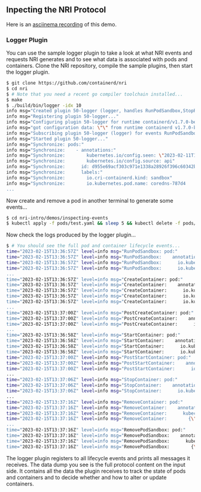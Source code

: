 ## Inpecting the NRI Protocol

Here is an [asciinema recording](https://asciinema.org/a/568672)
of this demo.

### Logger Plugin

You can use the sample logger plugin to take a look at what NRI events
and requests NRI generates and to see what data is associated with pods
and containers. Clone the NRI repository, compile the sample plugins,
then start the logger plugin.

```bash
$ git clone https://github.com/containerd/nri
$ cd nri
$ # Note that you need a recent go compiler toolchain installed...
$ make
$ ./build/bin/logger -idx 10
info msg="Created plugin 50-logger (logger, handles RunPodSandbox,StopPodSandbox,RemovePodSandbox,CreateContainer,PostCreateContainer,StartContainer,PostStartContainer,UpdateContainer,PostUpdateContainer,StopContainer,RemoveContainer)"
info msg="Registering plugin 50-logger..."
info msg="Configuring plugin 50-logger for runtime containerd/v1.7.0-beta.3-57-g40dfdee84..."
info msg="got configuration data: \"\" from runtime containerd v1.7.0-beta.3-57-g40dfdee84"
info msg="Subscribing plugin 50-logger (logger) for events RunPodSandbox,StopPodSandbox,RemovePodSandbox,CreateContainer,PostCreateContainer,StartContainer,PostStartContainer,UpdateContainer,PostUpdateContainer,StopContainer,RemoveContainer"
info msg="Started plugin 50-logger..."
info msg="Synchronize: pods:"
info msg="Synchronize:    - annotations:"
info msg="Synchronize:        kubernetes.io/config.seen: \"2023-02-11T13:27:44.820352958Z\""
info msg="Synchronize:        kubernetes.io/config.source: api"
info msg="Synchronize:      id: d955e69acf303c971e1338a28926f396c60342b8f03f4fb63b087c9601e3d6c3"
info msg="Synchronize:      labels:"
info msg="Synchronize:        io.cri-containerd.kind: sandbox"
info msg="Synchronize:        io.kubernetes.pod.name: coredns-787d4
...
```

Now create and remove a pod in another terminal to generate some events...

```bash
$ cd nri-intro/demos/inspecting-events
$ kubectl apply -f pods/test.yaml && sleep 5 && kubectl delete -f pods/test.yaml
```

Now check the logs produced by the logger plugin...

```bash
$ # You should see the full pod and container lifecycle events...
time="2023-02-15T13:36:57Z" level=info msg="RunPodSandbox: pod:"
time="2023-02-15T13:36:57Z" level=info msg="RunPodSandbox:    annotations:"
time="2023-02-15T13:36:57Z" level=info msg="RunPodSandbox:      io.kubernetes.cri.container-type: sandbox"
time="2023-02-15T13:36:57Z" level=info msg="RunPodSandbox:      io.kubernetes.cri.sandbox-cpu-period:
...
time="2023-02-15T13:36:57Z" level=info msg="CreateContainer: pod:"
time="2023-02-15T13:36:57Z" level=info msg="CreateContainer:    annotations:"
time="2023-02-15T13:36:57Z" level=info msg="CreateContainer:      io.kubernetes.cri.container-type: sandbox"
time="2023-02-15T13:36:57Z" level=info msg="CreateContainer:      io.kubernetes.cri.sandbox-cpu-period: \"100000\""
time="2023-02-15T13:36:57Z" level=info msg="CreateContainer:      io.kubernetes.cri.sandbox-cpu-quota: \"10000\""
...
time="2023-02-15T13:37:00Z" level=info msg="PostCreateContainer: pod:"
time="2023-02-15T13:37:00Z" level=info msg="PostCreateContainer:    annotations:"
time="2023-02-15T13:37:00Z" level=info msg="PostCreateContainer:      io.kubernetes.cri.container-type: sandbox"
...
time="2023-02-15T13:36:58Z" level=info msg="StartContainer: pod:"
time="2023-02-15T13:36:58Z" level=info msg="StartContainer:    annotations:"
time="2023-02-15T13:36:58Z" level=info msg="StartContainer:      io.kubernetes.cri.container-type: sandbox"
time="2023-02-15T13:36:58Z" level=info msg="StartContainer:      io.kubernetes.cri.sandbox-cpu-period...
time="2023-02-15T13:37:00Z" level=info msg="PostStartContainer: pod:"
time="2023-02-15T13:37:00Z" level=info msg="PostStartContainer:    annotations:"
time="2023-02-15T13:37:00Z" level=info msg="PostStartContainer:      io.kubernetes.cri.container-type: sandbox"
...
time="2023-02-15T13:37:06Z" level=info msg="StopContainer: pod:"
time="2023-02-15T13:37:06Z" level=info msg="StopContainer:    annotations:"
time="2023-02-15T13:37:06Z" level=info msg="StopContainer:      io.kubernetes.cri.container-type: sandbox"
...
time="2023-02-15T13:37:16Z" level=info msg="RemoveContainer: pod:"
time="2023-02-15T13:37:16Z" level=info msg="RemoveContainer:    annotations:"
time="2023-02-15T13:37:16Z" level=info msg="RemoveContainer:      kubectl.kubernetes.io/last-applied-configuration: |"
time="2023-02-15T13:37:16Z" level=info msg="RemoveContainer:        {\"apiVersion\":\"v1\",\"kind\":\
...
time="2023-02-15T13:37:16Z" level=info msg="RemovePodSandbox: pod:"
time="2023-02-15T13:37:16Z" level=info msg="RemovePodSandbox:    annotations:"
time="2023-02-15T13:37:16Z" level=info msg="RemovePodSandbox:      kubectl.kubernetes.io/last-applied-configuration: |"
time="2023-02-15T13:37:16Z" level=info msg="RemovePodSandbox:        {\"apiVersion\":\"v1\",\"kind\":
```

The logger plugin registers to all lifecycle events and prints all messages
it receives. The data dump you see is the full protocol content on the input
side. It contains all the data the plugin receives to track the state of pods
and containers and to decide whether and how to alter or update containers.

